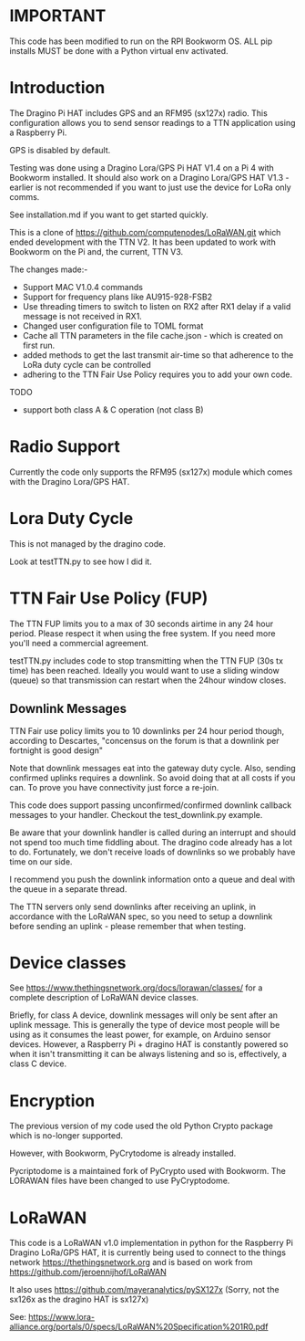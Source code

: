 # IMPORTANT

This code has been modified to run on the RPI Bookworm OS. ALL pip installs MUST be done with a Python virtual env activated.


# Introduction

The Dragino Pi HAT includes GPS and an RFM95 (sx127x) radio. This configuration allows you to send sensor readings to a TTN application using a Raspberry Pi.

GPS is disabled by default.

Testing was done using a Dragino Lora/GPS Pi HAT V1.4 on a Pi 4 with Bookworm installed. It should also work on a Dragino Lora/GPS HAT V1.3 - earlier is not recommended if you want to just use the device for LoRa only comms.

See installation.md if you want to get started quickly.

This is a clone of https://github.com/computenodes/LoRaWAN.git which ended development with the TTN V2. It has been updated to work with Bookworm on the Pi and, the current, TTN V3.

The changes made:-

* Support MAC V1.0.4 commands
* Support for frequency plans like AU915-928-FSB2
* Use threading timers to switch to listen on RX2 after RX1 delay if a valid message is not received in RX1.
* Changed user configuration file to TOML format
* Cache all TTN parameters in the file cache.json - which is created on first run.
* added methods to get the last transmit air-time so that adherence to the LoRa duty cycle can be controlled
* adhering to the TTN Fair Use Policy requires you to add your own code. 

TODO

* support both class A & C operation (not class B)


# Radio Support

Currently the code only supports the RFM95 (sx127x) module which comes with the Dragino Lora/GPS HAT.

# Lora Duty Cycle

This is not managed by the dragino code. 

Look at testTTN.py to see how I did it.

# TTN Fair Use Policy (FUP)

The TTN FUP limits you to a max of 30 seconds airtime in any 24 hour period. Please respect it when using the free system. If you need more you'll need a commercial agreement.

testTTN.py includes code to stop transmitting when the TTN FUP (30s tx time) has been reached. Ideally you would want to use a sliding window (queue) so that transmission can restart when the 24hour window closes.

## Downlink Messages

TTN Fair use policy limits you to 10 downlinks per 24 hour period though, according to Descartes, "concensus on the forum is that a downlink per fortnight is good design"

Note that downlink messages eat into the gateway duty cycle. Also, sending confirmed uplinks requires a downlink. So avoid doing that at all costs if you can. To prove you have connectivity just force a re-join.

This code does support passing unconfirmed/confirmed downlink callback messages to your handler. Checkout the test_downlink.py example.

Be aware that your downlink handler is called during an interrupt and should not spend too much time fiddling about. The dragino code already has a lot to do. Fortunately, we don't receive loads of downlinks so we probably have time on our side.

I recommend you push the downlink information onto a queue and deal with the queue in a separate thread.

The TTN servers only send downlinks after receiving an uplink, in accordance with the LoRaWAN spec, so you need to setup a downlink before sending an uplink - please remember that when testing.

# Device classes

See https://www.thethingsnetwork.org/docs/lorawan/classes/ for a complete description of LoRaWAN device classes.

Briefly, for class A device, downlink messages will only be sent after an uplink message. This is generally the type of device most people will be using as it consumes the least power, for example, on Arduino sensor devices. However, a Raspberry Pi + dragino HAT is constantly powered so when it isn't transmitting it can be always listening and so is, effectively, a class C device.

# Encryption

The previous version of my code used the old Python Crypto package which is no-longer supported.

However, with Bookworm, PyCrytodome is already installed.

Pycriptodome is a maintained fork of PyCrypto used with Bookworm. The LORAWAN files have been changed to use PyCryptodome.


# LoRaWAN

This code is a LoRaWAN v1.0 implementation in python for the Raspberry Pi Dragino LoRa/GPS HAT, it is currently being used to connect to the things network https://thethingsnetwork.org and is based on work from https://github.com/jeroennijhof/LoRaWAN

It also uses https://github.com/mayeranalytics/pySX127x (Sorry, not the sx126x as the dragino HAT is sx127x)

See: https://www.lora-alliance.org/portals/0/specs/LoRaWAN%20Specification%201R0.pdf
